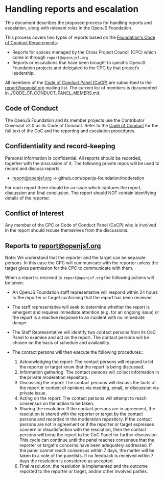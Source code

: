 # Handling reports and escalation
This document describes the proposed process for handling reports and escalation, along with relevant roles in the OpenJS Foundation.

This process covers two types of reports based on the [Foundation's Code of Conduct Requirements](https://github.com/openjs-foundation/cross-project-council/blob/HEAD/FOUNDATION_CODE_OF_CONDUCT_REQUIREMENTS.md):

* Reports for spaces managed by the Cross Project Council (CPC) which come in through `report@opensjsf.org`
* Reports or escalations that have been brought to specific OpenJS Foundation projects and delegated to the CPC by that project’s leadership.   

All members of the [Code of Conduct Panel (CoCP)](https://github.com/openjs-foundation/cross-project-council/blob/HEAD/FOUNDATION_CODE_OF_CONDUCT_REQUIREMENTS.md#code-of-conduct-panel)
are subscribed to the report@openjsf.org mailing list. The current list of members is documented in ./CODE_OF_CONDUCT_PANEL_MEMERS.md.

## Code of Conduct

The OpenJS Foundation and its member projects use the Contributor Covenant v2.0 as its Code of Conduct. Refer to the [Code of Conduct](https://github.com/openjs-foundation/cross-project-council/blob/HEAD/CODE_OF_CONDUCT.md) for the full text of the CoC and the reporting and escalation procedures.

## Confidentiality and record-keeping
Personal information is confidential. All reports should be recorded, together with the discussion of it. The following private repos will be used to record and discuss reports.

* report@openjsf.org -> github.com/openjs-foundation/moderation


For each report there should be an issue which captures the report, discussion and final conclusion.  The report should NOT contain identifying details of the reporter.

## Conflict of Interest

Any member of the CPC or Code of Conduct Panel (CoCP) who is involved in the report should recuse themselves from the discussions.

## Reports to report@openjsf.org

Note: We understand that the reporter and the target can be separate persons. In this case the CPC will communicate with the reporter unless the target gives permission for the CPC to communicate with them.

When a report is received to `report@openjsf.org` the following actions will be taken:
   * An OpenJS Foundation staff representative will respond within 24 hours to the reporter or target confirming that the report has been received. 
   * The staff representative will seek to determine whether the report is emergent and requires immediate attention (e.g. for an ongoing issue) or the report is a reactive response to an incident with no immediate danger. 

   * The Staff Representative will identify two contact persons from its CoC Panel to examine and act on the report. The contact persons will be chosen on the basis of schedule and availability.
   * The contact persons will then execute the following procedures::
     1. Acknowledging the report: The contact persons will respond to let the reporter or target know that the report is being discussed.
     1. Information gathering: The contact persons will collect information in the private moderation repository..
     1. Discussing the report: The contact persons will discuss the facts of the report in context of opinions via meeting, email, or discussion via private issue.
     1. Acting on the report: The contact persons will attempt to reach consensus on the action to be taken.
     1. Sharing the resolution: If the contact persons are in agreement, the resolution is shared with the reporter or target by the contact persons and recorded in the moderation repository. If the contact persons are not in agreement or if the reporter or target expresses concern or dissatisfaction with the resolution,  then the contact persons will bring the report to the CoC Panel  for further discussion. This cycle can continue until the panel reaches consensus that the reporter or target's concerns have been adequately addressed. If the panel cannot reach consensus within 7 days, the matter will be taken to a vote of the panelists. If no feedback is received within 7 days the resolution is considered as accepted. 
     1. Final resolution: the resolution is implemented and the outcome reported to the reporter or target, and/or other involved parties.
